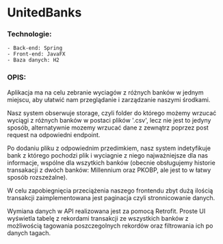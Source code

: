 # UnitedBanks

### Technologie: <br/>
    - Back-end: Spring
    - Front-end: JavaFX
    - Baza danych: H2

### OPIS:
Aplikacja ma na celu zebranie wyciagów z różnych banków w jednym miejscu, aby ułatwić nam przeglądanie i zarządzanie naszymi środkami. <br/>

Nasz system obserwuje storage, czyli folder do którego możemy wrzucać wyciągi z różnych banków w postaci plików '.csv', lecz nie jest to jedyny sposób, alternatywnie mozemy wrzucać dane z zewnątrz poprzez post request na odpowiedni endpoint. <br/> 

Po dodaniu pliku z odpowiednim przedimkiem, nasz system indetyfikuje bank z którego pochodzi plik i wyciagnie z niego najważniejsze dla nas informacje,
wspólne dla wszytkich banków (obecnie obsługujemy historie transakacji z dwóch banków: Millennium oraz PKOBP, ale jest to w łatwy sposób rozszeżalne).<br/> 

W celu zapobiegnięcia przeciążenia naszego frontendu zbyt dużą ilością transakcji zaimplementowana jest paginacja czyli stronnicowanie danych. <br/> 

Wymiana danych w API realizowana jest za pomocą Retrofit. Proste UI wyświetla tabelę z rekordami transakcji ze wszystkich banków z możliwością tagowania poszczegolnych rekordów oraz filtrowania ich po danych tagach. <br/> 
